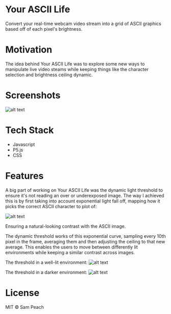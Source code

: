 # Your ASCII Life

Convert your real-time webcam video stream into a grid of ASCII graphics based off of each pixel's brightness.

# Motivation

The idea behind Your ASCII Life was to explore some new ways to manipulate live video steams while keeping things like the character selection and brightness ceiling dynamic.

# Screenshots

![alt text](https://imgur.com/hzmTPzF.jpg)

# Tech Stack

- Javascript
- P5.js
- CSS

# Features

A big part of working on Your ASCII Life was the dynamic light threshold to ensure it's not reading an over or underexposed image. The way I achieved this is by first taking into account exponential light fall off, mapping how it picks the correct ASCII character to plot of:

![alt text](https://imgur.com/oZgh8Jc.jpg)

Ensuring a natural-looking contrast with the ASCII image.

The dynamic threshold works of this exponential curve, sampling every 10th pixel in the frame, averaging them and then adjusting the ceiling to that new average. This enables the users to move between differently lit environments while keeping a similar contrast across images.

The threshold in a well-lit environment:
![alt text](https://imgur.com/L48WnWa.png)

The threshold in a darker environment:
![alt text](https://imgur.com/oL0KLgH.png)

# License

MIT © Sam Peach
